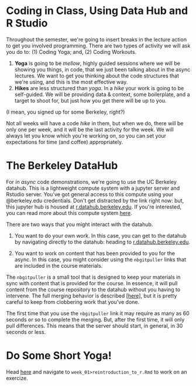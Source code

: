 # Coding in Class, Using Data Hub and R Studio
Throughout the semester, we're going to insert breaks in the lecture action to get you involved programming. There are two types of activity we will ask you do to: (1) Coding Yoga; and, (2) Coding Workouts.

1. **Yoga** is going to be *mellow*, highly guided sessions where we will be showing you things, in code, that we just been talking about in the async lectures. We want to get you thinking about the code structures that we're using, and this is the most effective way. 
2. **Hikes** are less structured than *yoga*. In a *hike*  your work is going to be self-guided. We will be providing data & context, some boilerplate, and a target to shoot for, but just how you get there will be up to you.

(I mean, you signed up for some Berkeley, right?) 

Not all weeks will have a code *hike* in them, but when we do, there will be only one per week, and it will be the last activity for the week. We will always let you know which you're working on, so you can set your expectations for time (and coffee) appropriately.

# The Berkeley DataHub 

For *in async* code demonstrations, we're going to use the UC Berkeley datahub. This is a lightweight compute system with a jupyter server and Rstudio server. You've got general access to this compute using your @berkeley.edu credentials. Don't get distracted by the link right now: but, this jupyter hub is housed at [r.datahub.berkeley.edu](https://r.datahub.berkeley.edu). If you're interested, you can read more about this compute system [here](https://jupyterhub.readthedocs.io/en/stable/).

There are two ways that you might interact with the datahub. 

1. You want to do your own work. In this case, you can get to the datahub by navigating directly to the datahub: heading to [r.datahub.berkeley.edu](r.datahub.berkeley.edu). 

2. You want to work on content that has been provided to you for the async. In this case, you might consider using the `nbgitpuller` links that are included in the course materials. 

The `nbgitpuller` is a small tool that is designed to keep your materials in sync with content that is provided for the course. In essence, it will pull content from the course repository to the datahub without you having to intervene. The full merging behavior is described [[here]](https://jupyterhub.github.io/nbgitpuller/topic/automatic-merging.html), but it is pretty careful to keep from clobbering work that you've done.  

The first time that you use the `nbgitpuller` link it may require as many as 60 seconds or so to complete the merging. But, after the first time, it will only pull differences. This means that the server should start, in general, in 30 seconds or less.

# Do Some Short Yoga! 
Head [here](http://r.datahub.berkeley.edu/hub/user-redirect/git-pull?repo=https://github.com/UCB-MIDS/w241&branch=master&urlpath=rstudio) and navigate to `week_01>reintroduction_to_r.Rmd` to work on an exercize.
